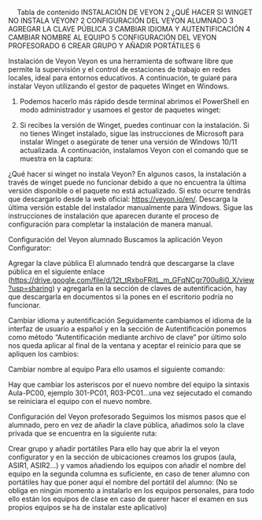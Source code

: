 

 
Tabla de contenido
INSTALACIÓN DE VEYON	2
¿QUÉ HACER SI WINGET NO INSTALA VEYON?	2
CONFIGURACIÓN DEL VEYON ALUMNADO	3
AGREGAR LA CLAVE PÚBLICA	3
CAMBIAR IDIOMA Y AUTENTIFICACIÓN	4
CAMBIAR NOMBRE AL EQUIPO	5
CONFIGURACIÓN DEL VEYON PROFESORADO	6
CREAR GRUPO Y AÑADIR PORTÁTILES	6




 
Instalación de Veyon
Veyon es una herramienta de software libre que permite la supervisión y el control de estaciones de trabajo en redes locales, ideal para entornos educativos. A continuación, te guiaré para instalar Veyon utilizando el gestor de paquetes Winget en Windows.
1.	Podemos hacerlo más rápido desde terminal abrimos el PowerShell en modo administrador y usamoes el gestor de paquetes winget:
 
2.	Si recibes la versión de Winget, puedes continuar con la instalación. Si no tienes Winget instalado, sigue las instrucciones de Microsoft para instalar Winget o asegúrate de tener una versión de Windows 10/11 actualizada.
A continuación, instalamos Veyon con el comando que se muestra en la captura:
 
¿Qué hacer si winget no instala Veyon?
En algunos casos, la instalación a través de winget puede no funcionar debido a que no encuentra la última versión disponible o el paquete no está actualizado. Si esto ocurre tendrás que descargarlo desde la web oficial: https://veyon.io/en/. Descarga la última versión estable del instalador manualmente para Windows. Sigue las instrucciones de instalación que aparecen durante el proceso de configuración para completar la instalación de manera manual.
 
Configuración del Veyon alumnado
Buscamos la aplicación Veyon Configurator:
 
Agregar la clave pública
El alumnado tendrá que descargarse la clave pública en el siguiente enlace (https://drive.google.com/file/d/12t_tRxboFRjtL_m_GFqNCgr700u8i0_X/view?usp=sharing)  y agregarla en la sección de claves de autentificación, hay que descargarla en documentos si la pones en el escritorio podría no funcionar.
 

Cambiar idioma y autentificación
Seguidamente cambiamos el idioma de la interfaz de usuario a español y en la sección de Autentificación ponemos como método “Autentificación mediante archivo de clave” por último solo nos queda aplicar al final de la ventana y aceptar el reinicio para que se apliquen los cambios:
 








Cambiar nombre al equipo
Para ello usamos el siguiente comando:
 
Hay que cambiar los asteriscos por el nuevo nombre del equipo la sintaxis Aula-PC00, ejemplo 301-PC01, R03-PC01…una vez sejecutado el comando se reiniciara el equipo con el nuevo nombre.


 
Configuración del Veyon profesorado
Seguimos los mismos pasos que el alumnado, pero en vez de añadir la clave pública, añadimos solo la clave privada que se encuentra en la siguiente ruta: 
 
Crear grupo y añadir portátiles
Para ello hay que abrir la el veyon configurator y en la sección de ubicaciones creamos los grupos (aula, ASIR1, ASIR2...) y vamos añadiendo los equipos con añadir el nombre del equipo en la segunda columna es suficiente, en caso de tener alumno con portátiles hay que poner aquí el nombre del portátil del alumno:
(No se obliga en ningún momento a instalarlo en los equipos personales, para todo ello están los equipos de clase en caso de querer hacer el examen en sus propios equipos se ha de instalar este aplicativo)
 
